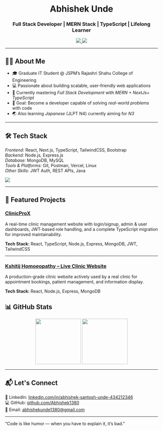<h1 align="center">Abhishek Unde</h1>
<h3 align="center">Full Stack Developer | MERN Stack | TypeScript | Lifelong Learner</h3>

<p align="center">
  <a href="https://www.linkedin.com/in/abhishek-santosh-unde-434212346">
    <img src="https://img.shields.io/badge/LinkedIn-Abhishek%20Unde-blue?style=for-the-badge&logo=linkedin" />
  </a>
  <a href="https://github.com/Abhishek1380">
    <img src="https://img.shields.io/badge/GitHub-Abhishek1380-black?style=for-the-badge&logo=github" />
  </a>
</p>

---

## 👨‍💻 About Me  
- 🎓 Graduate IT Student @ JSPM’s Rajashri Shahu College of Engineering  
- 💻 Passionate about building scalable, user-friendly web applications  
- 🌱 Currently mastering *Full Stack Development* with *MERN + NextJs+ TypeScript*  
- 🎯 Goal: Become a developer capable of solving *real-world problems* with code  
- 🌏 Also learning *Japanese* (JLPT N4) currently aiming for *N3*  

---

## 🛠 Tech Stack  
*Frontend:* React, Next.js, TypeScript, TailwindCSS, Bootstrap  
*Backend:* Node.js, Express.js  
*Database:* MongoDB, MySQL  
*Tools & Platforms:* Git, Postman, Vercel, Linux  
*Other Skills:* JWT Auth, REST APIs, Java  

<p align="left">
  <img src="https://skillicons.dev/icons?i=react,nextjs,ts,tailwind,bootstrap,nodejs,express,mongodb,mysql,java,,git,postman" />
</p>

---

## 📌 Featured Projects  

### [ClinicProX](https://clinic-pro-x.vercel.app)  
A real-time clinic management website with login/signup, admin & user dashboards, JWT-based role handling, and a complete TypeScript migration for improved maintainability.  

**Tech Stack:** React, TypeScript, Node.js, Express, MongoDB, JWT, TailwindCSS  

---

### [Kshitij Homoeopathy – Live Clinic Website](https://www.kshitijhomoeopathy.com/)  
A production-grade clinic website actively used by a real clinic for appointment bookings, patient management, and information display.  

**Tech Stack:** React, Node.js, Express, MongoDB  


## 📊 GitHub Stats  
<p align="center">
  <img src="https://github-readme-stats.vercel.app/api?username=Abhishek1380&show_icons=true&theme=react" height="150" />
  <img src="https://github-readme-stats.vercel.app/api/top-langs/?username=Abhishek1380&layout=compact&theme=react" height="150" />
</p>

---

## 📬 Let's Connect  
💼 LinkedIn: [linkedin.com/in/abhishek-santosh-unde-434212346](https://www.linkedin.com/in/abhishek-santosh-unde-434212346)  
💻 GitHub: [github.com/Abhishek1380](https://github.com/Abhishek1380)  
📧 Email: abhishekunde1380@gmail.com  

---
 “Code is like humor — when you have to explain it, it’s bad.”

